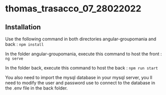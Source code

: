# thomas_trasacco_07_28022022

## Installation
  Use the following command in both directories angular-groupomania and back :
    ```npm install```
   
  In the folder angular-groupomania, execute this command to host the front :
    ```ng serve```
    
  In the folder back, execute this command to host the back :
    ```npm run start```
  
  You also need to import the mysql database in your mysql server, you ll need to modify the user and password use to connect to the database in the .env file in     the back folder.

